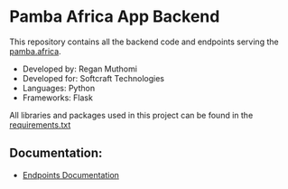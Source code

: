 # Pamba Africa App Backend
This repository contains all the backend code and endpoints
serving the [pamba.africa](https://pamba.africa).

* Developed by: Regan Muthomi
* Developed for: Softcraft Technologies
* Languages: Python
* Frameworks: Flask

All libraries and packages used in this project can be found in the
[requirements.txt](https://github.com/Soft-Craft-Tech/Pamba-Web/blob/main/requirements.txt)

## Documentation:
* [Endpoints Documentation](https://documenter.getpostman.com/view/16329331/2sA2r9WNg8)